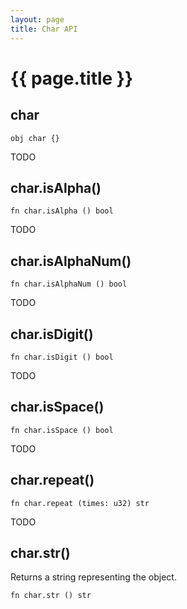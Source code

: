 ```yaml
---
layout: page
title: Char API
---
```


# {{ page.title }}

## char
```the
obj char {}
```

TODO

## char.isAlpha()
```the
fn char.isAlpha () bool
```

TODO

## char.isAlphaNum()
```the
fn char.isAlphaNum () bool
```

TODO

## char.isDigit()
```the
fn char.isDigit () bool
```

TODO

## char.isSpace()
```the
fn char.isSpace () bool
```

TODO

## char.repeat()
```the
fn char.repeat (times: u32) str
```

TODO

## char.str()
Returns a string representing the object.

```the
fn char.str () str
```
